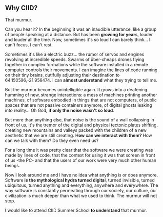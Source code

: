 
## Why CIID?

That murmur.

Can you hear it? In the beginning it was an inaudible utterance, like a group of people speaking at a distance. But has been **growing for years**, louder and louder all the time. Now, sometimes it's so loud I can barely think… I can't focus, I can't rest.

Sometimes it's like a electric buzz… the rumor of servos and engines revolving at incredible speeds. Swarms of über-cheaps drones flying together in complex formations while the software installed in a remote computer controls their movements. I can imagine the lines of code running on their tiny brains, dutifully adjusting their destination to 64.150596,-21.956474. I can **almost understand** what they trying to tell me.

But the murmur becomes unintelligible again. It grows into a deafening humming of new, strange interactions: a mess of machines printing another machines, of software embodied in things that are not computers, of public spaces that are not passive containers anymore, of digital ghosts leaking into reality… Oh God, **if only the noise wasn't so loud**.

But more than anything else, that noise is the sound of a wall collapsing in front of us. It's the tremor of the digital and physical tectonic plates shifting, creating new mountains and valleys packed with the children of a new aesthetic that we are still creating. **How can we interact with them?** How can we talk with them? Do they even need us?

For a long time it was pretty clear that the software we were creating was made by lines of code, that the context for using it was that screen in front of us -the PC- and that the users of our work were very much other human beings.

Now I look around me and I have no idea what anything is or does anymore. Software **is the mythological hydra turned digital**, turned invisible, turned ubiquitous, turned anything and everything, anywhere and everywhere. The way software is constantly permeating through our society, our culture, our civilization is much deeper than what we used to think. The murmur will not stop.

I would like to attend CIID Summer School **to understand** that murmur.